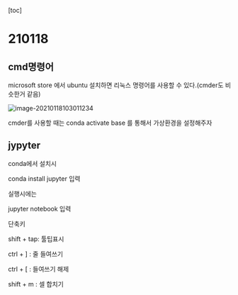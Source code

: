 [toc]

# 210118

## cmd명령어

microsoft store 에서 ubuntu 설치하면 리눅스 명령어를 사용할 수 있다.(cmder도 비슷한거 같음)

![image-20210118103011234](C:\Users\ho070\AppData\Roaming\Typora\typora-user-images\image-20210118103011234.png)

cmder를 사용할 때는 conda activate base 를 통해서 가상환경을 설정해주자



## jypyter 

conda에서 설치시

conda install jupyter 입력



실행시에는

jupyter notebook 입력



단축키

shift + tap: 툴팁표시

ctrl + ] : 줄 들여쓰기

ctrl + [ : 들여쓰기 해제

shift + m : 셀 합치기